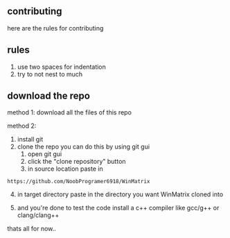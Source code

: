 ## contributing
here are the rules for contributing

## rules
1. use two spaces for indentation
2. try to not nest to much

## download the repo
method 1:
download all the files of this repo

method 2:
1. install git
2. clone the repo
   you can do this by using git gui
   1. open git gui
   2. click the "clone repository" button
   3. in source location paste in
```
https://github.com/NoobProgramer6918/WinMatrix
```
   4. in target directory paste in the directory you want WinMatrix cloned into

   5. and you're done
to test the code install a c++ compiler like gcc/g++ or clang/clang++

   


thats all for now..
